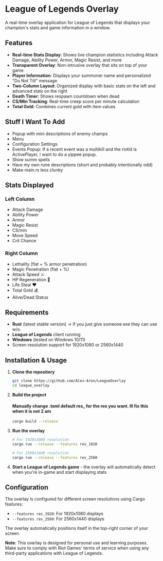 # League of Legends Overlay
A real-time overlay application for League of Legends that displays your champion's stats and game information in a window.

## Features

- **Real-time Stats Display**: Shows live champion statistics including Attack Damage, Ability Power, Armor, Magic Resist, and more
- **Transparent Overlay**: Non-intrusive overlay that sits on top of your game
- **Player Information**: Displays your summoner name and personalized "Do Not Tilt" message 
- **Two-Column Layout**: Organized display with basic stats on the left and advanced stats on the right
- **Death Timer**: Shows respawn countdown when dead
- **CS/Min Tracking**: Real-time creep score per minute calculation
- **Total Gold**: Combines current gold with item values

## Stuff I Want To Add
- Popup with mini descriptions of enemy champs
- Menu
- Configuration Settings
- Events Popup: If a recent event was a multikill and the riotId is ActivePlayer, I want to do a yippee popup.
- Show summ spells
- Have my own rune descriptions (short and probably intentionally odd)
- Make main.rs less clunky

## Stats Displayed

### Left Column
- Attack Damage
- Ability Power  
- Armor
- Magic Resist
- CS/min
- Move Speed
- Crit Chance

### Right Column
- Lethality (flat + % armor penetration)
- Magic Penetration (flat + %)
- Attack Speed ⚔
- HP Regeneration 💉
- Life Steal ❤
- Total Gold 💰
- Alive/Dead Status

## Requirements

- **Rust** (latest stable version) -> If you just give someone exe they can use w/o.
- **League of Legends** client running
- **Windows** (tested on Windows 10/11)
- Screen resolution support for 1920x1080 or 2560x1440

## Installation & Usage

1. **Clone the repository**
   ```bash
   git clone https://github.com/Alex-Aron/LeagueOverlay
   cd league_overlay
   ```

2. **Build the project**
   #### Manually change .toml default res_ for the res you want. Ill fix this when it is not 2 am
   ```bash
   cargo build --release
   ```

3. **Run the overlay**
   ```bash
   # For 1920x1080 resolution
   cargo run --release --features res_1920
   
   # For 2560x1440 resolution  
   cargo run --release --features res_2560
   ```

4. **Start a League of Legends game** - the overlay will automatically detect when you're in-game and start displaying stats

## Configuration

The overlay is configured for different screen resolutions using Cargo features:

- `--features res_1920`: For 1920x1080 displays
- `--features res_2560`: For 2560x1440 displays

The overlay automatically positions itself in the top-right corner of your screen.

**Note**: This overlay is designed for personal use and learning purposes. Make sure to comply with Riot Games' terms of service when using any third-party applications with League of Legends.

